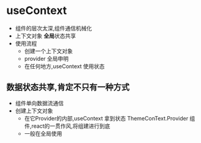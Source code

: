 # useContext

- 组件的层次太深,组件通信机械化
- 上下文对象 **全局**状态共享
- 使用流程
  - 创建一个上下文对象
  - provider 全局申明
  - 在任何地方,useContext 使用状态 

## 数据状态共享,肯定不只有一种方式
- 组件单向数据流通信
- 创建上下文对象
  - 在它Provider的内部,useContext 拿到状态
  ThemeConText.Provider 组件,react的一贯作风,将组建进行到底
  - 一般在全局使用